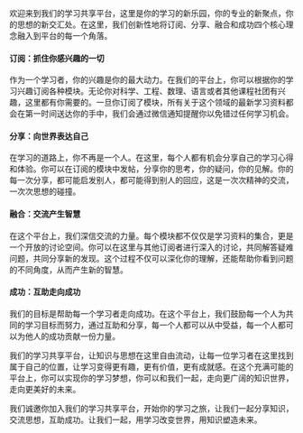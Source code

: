 ​ 欢迎来到我们的学习共享平台，这里是你的学习的新乐园，你的专业的新聚点，你的思想的新交汇处。在这里，我们创新性地将订阅、分享、融合和成功四个核心理念融入到平台的每一个角落。

#### **订阅：抓住你感兴趣的一切**

​ 作为一个学习者，你的兴趣是你的最大动力。在我们的平台上，你可以根据你的学习兴趣订阅各种模块。无论你对科学、工程、数理、语言或者其他课程社团有兴趣，这里都有你需要的。一旦你订阅了模块，所有关于这个领域的最新学习资料都会在第一时间送达你的手中，我们会通过微信通知提醒你以免错过任何学习机会。

#### **分享：向世界表达自己**

​ 在学习的道路上，你不再是一个人。在这里，每个人都有机会分享自己的学习心得和体验。你可以在订阅的模块中发帖，分享你的思考，你的疑问，你的见解。你的每一次分享，都可能启发别人，都可能得到别人的回应，这是一次次精神的交流，一次次思想的碰撞。

#### **融合：交流产生智慧**

​ 在这个平台上，我们深信交流的力量。每个模块都不仅仅是学习资料的集合，更是一个开放的讨论空间。你可以在这里与其他订阅者进行深入的讨论，共同解答疑难问题，共同分享新的发现。这个过程不仅可以深化你的理解，还能帮助你看到问题的不同角度，从而产生新的智慧。

#### **成功：互助走向成功**

​ 我们的目标是帮助每一个学习者走向成功。在这个平台上，我们鼓励每一个人为共同的学习目标而努力，通过互助和分享，每一个人都可以从中受益，每一个人都可以为他人的成功贡献一份力量。

​ 我们的学习共享平台，让知识与思想在这里自由流动，让每一位学习者在这里找到属于自己的位置，让学习变得更有趣，更有价值，更有成就感。在这个充满可能的平台上，你可以实现你的学习梦想，你可以和我们一起，走向更广阔的知识世界，走向更美好的未来。

​ 我们诚邀你加入我们的学习共享平台，开始你的学习之旅，让我们一起分享知识，交流思想，互助成功。让我们一起，用学习改变世界，用知识塑造未来。
